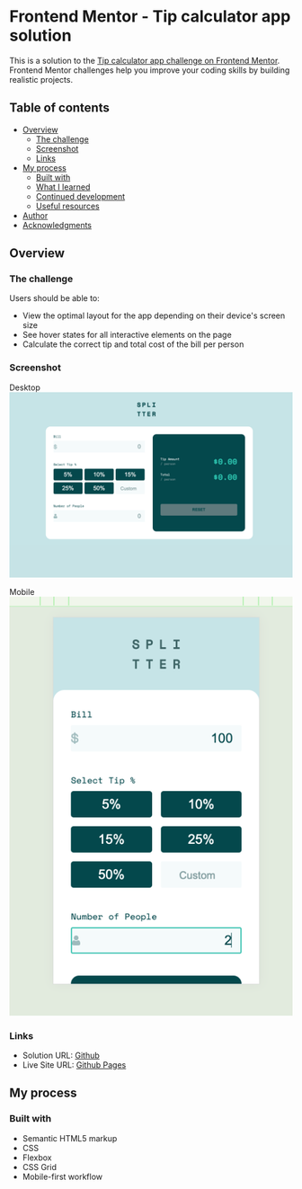 # Frontend Mentor - Tip calculator app solution

This is a solution to the [Tip calculator app challenge on Frontend Mentor](https://www.frontendmentor.io/challenges/tip-calculator-app-ugJNGbJUX). Frontend Mentor challenges help you improve your coding skills by building realistic projects.

## Table of contents

- [Overview](#overview)
  - [The challenge](#the-challenge)
  - [Screenshot](#screenshot)
  - [Links](#links)
- [My process](#my-process)
  - [Built with](#built-with)
  - [What I learned](#what-i-learned)
  - [Continued development](#continued-development)
  - [Useful resources](#useful-resources)
- [Author](#author)
- [Acknowledgments](#acknowledgments)



## Overview

### The challenge

Users should be able to:

- View the optimal layout for the app depending on their device's screen size
- See hover states for all interactive elements on the page
- Calculate the correct tip and total cost of the bill per person

### Screenshot


Desktop
![](./images/desktop.png)

Mobile
![](./images/mobile.png)




### Links

- Solution URL: [Github](https://github.com/cvtqx/tip-calculator-app)
- Live Site URL: [Github Pages](https://cvtqx.github.io/tip-calculator-app/)

## My process

### Built with

- Semantic HTML5 markup
- CSS
- Flexbox
- CSS Grid
- Mobile-first workflow




